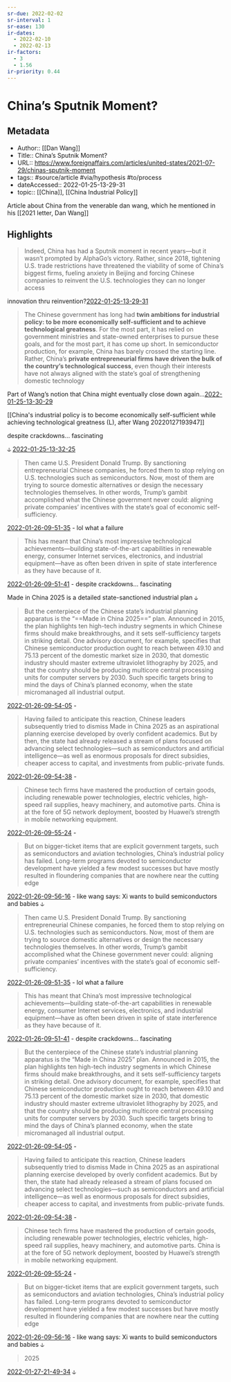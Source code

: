 ```yaml
---
sr-due: 2022-02-02
sr-interval: 1
sr-ease: 130
ir-dates:
  - 2022-02-10
  - 2022-02-13
ir-factors:
  - 3
  - 1.56
ir-priority: 0.44
---
```


# China’s Sputnik Moment?

## Metadata

- Author:: [[Dan Wang]]
- Title:: China’s Sputnik Moment?
- URL:: https://www.foreignaffairs.com/articles/united-states/2021-07-29/chinas-sputnik-moment
- tags:: #source/article #via/hypothesis #to/process
- dateAccessed:: 2022-01-25-13-29-31
- topic:: [[China]], [[China Industrial Policy]]

Article about China from the venerable dan wang, which he mentioned in his [[2021 letter, Dan Wang]]

## Highlights

> Indeed, China has had a Sputnik moment in recent years—but it wasn’t prompted by AlphaGo’s victory. Rather, since 2018, tightening U.S. trade restrictions have threatened the viability of some of China’s biggest firms, fueling anxiety in Beijing and forcing Chinese companies to reinvent the U.S. technologies they can no longer access

innovation thru reinvention?[2022-01-25-13-29-31](https://hyp.is/vQBPNH4MEeyvDbsKPoiz8Q/www.foreignaffairs.com/articles/united-states/2021-07-29/chinas-sputnik-moment)

> The Chinese government has long had **twin ambitions for industrial policy: to be more economically self-sufficient and to achieve technological greatness**. For the most part, it has relied on government ministries and state-owned enterprises to pursue these goals, and for the most part, it has come up short. In semiconductor production, for example, China has barely crossed the starting line. Rather, China’s **private entrepreneurial firms have driven the bulk of the country’s technological success**, even though their interests have not always aligned with the state’s goal of strengthening domestic technology

Part of Wang’s notion that China might eventually close down again…[2022-01-25-13-30-29](https://hyp.is/37i5bH4MEey3XyvA5EMyvA/www.foreignaffairs.com/articles/united-states/2021-07-29/chinas-sputnik-moment)

[[China's industrial policy is to become economically self-sufficient while achieving technological greatness (L), after Wang 20220127193947]]

despite crackdowns… fascinating

⫝ [2022-01-25-13-32-25](https://hyp.is/IBTNmH4NEeyJfhOPq1jM7w/www.foreignaffairs.com/articles/united-states/2021-07-29/chinas-sputnik-moment)

> Then came U.S. President Donald Trump. By sanctioning entrepreneurial Chinese companies, he forced them to stop relying on U.S. technologies such as semiconductors. Now, most of them are trying to source domestic alternatives or design the necessary technologies themselves. In other words, Trump’s gambit accomplished what the Chinese government never could: aligning private companies’ incentives with the state’s goal of economic self-sufficiency.

[2022-01-26-09-51-35](https://hyp.is/dZvP8H63Eey_aUPtiBuetQ/www.foreignaffairs.com/articles/united-states/2021-07-29/chinas-sputnik-moment) - lol what a failure

> This has meant that China’s most impressive technological achievements—building state-of-the-art capabilities in renewable energy, consumer Internet services, electronics, and industrial equipment—have as often been driven in spite of state interference as they have because of it.

[2022-01-26-09-51-41](https://hyp.is/IBTNmH4NEeyJfhOPq1jM7w/www.foreignaffairs.com/articles/united-states/2021-07-29/chinas-sputnik-moment) - despite crackdowns… fascinating

Made in China 2025 is a detailed state-sanctioned industrial plan ⫝

> But the centerpiece of the Chinese state’s industrial planning apparatus is the “==Made in China 2025==” plan. Announced in 2015, the plan highlights ten high-tech industry segments in which Chinese firms should make breakthroughs, and it sets self-sufficiency targets in striking detail. One advisory document, for example, specifies that Chinese semiconductor production ought to reach between 49.10 and 75.13 percent of the domestic market size in 2030, that domestic industry should master extreme ultraviolet lithography by 2025, and that the country should be producing multicore central processing units for computer servers by 2030. Such specific targets bring to mind the days of China’s planned economy, when the state micromanaged all industrial output.

[2022-01-26-09-54-05](https://hyp.is/zq1GRn63EeyEF_8bQdmGPA/www.foreignaffairs.com/articles/united-states/2021-07-29/chinas-sputnik-moment) -

> Having failed to anticipate this reaction, Chinese leaders subsequently tried to dismiss Made in China 2025 as an aspirational planning exercise developed by overly confident academics. But by then, the state had already released a stream of plans focused on advancing select technologies—such as semiconductors and artificial intelligence—as well as enormous proposals for direct subsidies, cheaper access to capital, and investments from public-private funds.

[2022-01-26-09-54-38](https://hyp.is/4jaMhn63EeyDsFPSHiPH5w/www.foreignaffairs.com/articles/united-states/2021-07-29/chinas-sputnik-moment) -

> Chinese tech firms have mastered the production of certain goods, including renewable power technologies, electric vehicles, high-speed rail supplies, heavy machinery, and automotive parts. China is at the fore of 5G network deployment, boosted by Huawei’s strength in mobile networking equipment.

[2022-01-26-09-55-24](https://hyp.is/_cDETn63Eeypj6OiROJdiw/www.foreignaffairs.com/articles/united-states/2021-07-29/chinas-sputnik-moment) -

> But on bigger-ticket items that are explicit government targets, such as semiconductors and aviation technologies, China’s industrial policy has failed. Long-term programs devoted to semiconductor development have yielded a few modest successes but have mostly resulted in floundering companies that are nowhere near the cutting edge

[2022-01-26-09-56-16](https://hyp.is/C-zrJH64EeyREWP_h746Mg/www.foreignaffairs.com/articles/united-states/2021-07-29/chinas-sputnik-moment) - like wang says: Xi wants to build semiconductors and babies ⫝

> Then came U.S. President Donald Trump. By sanctioning entrepreneurial Chinese companies, he forced them to stop relying on U.S. technologies such as semiconductors. Now, most of them are trying to source domestic alternatives or design the necessary technologies themselves. In other words, Trump’s gambit accomplished what the Chinese government never could: aligning private companies’ incentives with the state’s goal of economic self-sufficiency.

[2022-01-26-09-51-35](https://hyp.is/dZvP8H63Eey_aUPtiBuetQ/www.foreignaffairs.com/articles/united-states/2021-07-29/chinas-sputnik-moment) - lol what a failure

> This has meant that China’s most impressive technological achievements—building state-of-the-art capabilities in renewable energy, consumer Internet services, electronics, and industrial equipment—have as often been driven in spite of state interference as they have because of it.

[2022-01-26-09-51-41](https://hyp.is/IBTNmH4NEeyJfhOPq1jM7w/www.foreignaffairs.com/articles/united-states/2021-07-29/chinas-sputnik-moment) - despite crackdowns… fascinating

> But the centerpiece of the Chinese state’s industrial planning apparatus is the “Made in China 2025” plan. Announced in 2015, the plan highlights ten high-tech industry segments in which Chinese firms should make breakthroughs, and it sets self-sufficiency targets in striking detail. One advisory document, for example, specifies that Chinese semiconductor production ought to reach between 49.10 and 75.13 percent of the domestic market size in 2030, that domestic industry should master extreme ultraviolet lithography by 2025, and that the country should be producing multicore central processing units for computer servers by 2030. Such specific targets bring to mind the days of China’s planned economy, when the state micromanaged all industrial output.

[2022-01-26-09-54-05](https://hyp.is/zq1GRn63EeyEF_8bQdmGPA/www.foreignaffairs.com/articles/united-states/2021-07-29/chinas-sputnik-moment) -

> Having failed to anticipate this reaction, Chinese leaders subsequently tried to dismiss Made in China 2025 as an aspirational planning exercise developed by overly confident academics. But by then, the state had already released a stream of plans focused on advancing select technologies—such as semiconductors and artificial intelligence—as well as enormous proposals for direct subsidies, cheaper access to capital, and investments from public-private funds.

[2022-01-26-09-54-38](https://hyp.is/4jaMhn63EeyDsFPSHiPH5w/www.foreignaffairs.com/articles/united-states/2021-07-29/chinas-sputnik-moment) -

> Chinese tech firms have mastered the production of certain goods, including renewable power technologies, electric vehicles, high-speed rail supplies, heavy machinery, and automotive parts. China is at the fore of 5G network deployment, boosted by Huawei’s strength in mobile networking equipment.

[2022-01-26-09-55-24](https://hyp.is/_cDETn63Eeypj6OiROJdiw/www.foreignaffairs.com/articles/united-states/2021-07-29/chinas-sputnik-moment) -

> But on bigger-ticket items that are explicit government targets, such as semiconductors and aviation technologies, China’s industrial policy has failed. Long-term programs devoted to semiconductor development have yielded a few modest successes but have mostly resulted in floundering companies that are nowhere near the cutting edge

[2022-01-26-09-56-16](https://hyp.is/C-zrJH64EeyREWP_h746Mg/www.foreignaffairs.com/articles/united-states/2021-07-29/chinas-sputnik-moment) - like wang says: Xi wants to build semiconductors and babies ⫝

> 2025

[2022-01-27-21-49-34](https://hyp.is/7QWQen_kEeyNSp_xhe4k7Q/www.foreignaffairs.com/articles/united-states/2021-07-29/chinas-sputnik-moment) ⫝
